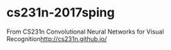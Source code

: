# cs231n-2017sping
From CS231n Convolutional Neural Networks for Visual Recognition<http://cs231n.github.io/>
